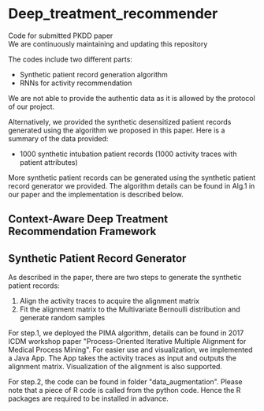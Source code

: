 # Deep_treatment_recommender
Code for submitted PKDD paper  
We are continuously maintaining and updating this repository  

The codes include two different parts:
+ Synthetic patient record generation algorithm
+ RNNs for activity recommendation

We are not able to provide the authentic data as it is allowed by the protocol of our project.

Alternatively, we provided the synthetic desensitized patient records generated using the algorithm we proposed in this paper. Here is a summary of the data provided:
+ 1000 synthetic intubation patient records (1000 activity traces with patient attributes)


More synthetic patient records can be generated using the synthetic patient record generator we provided. The algorithm details can be found in Alg.1 in our paper and the implementation is described below. 


## Context-Aware Deep Treatment Recommendation Framework



## Synthetic Patient Record Generator
As described in the paper, there are two steps to generate the synthetic patient records:
1. Align the activity traces to acquire the alignment matrix
2. Fit the alignment matrix to the Multivariate Bernoulli distribution and generate random samples

For step.1, we deployed the PIMA algorithm, details can be found in 2017 ICDM workshop paper "Process-Oriented Iterative Multiple Alignment for Medical Process Mining". For easier use and visualization, we implemented a Java App. The App takes the activity traces as input and outputs the alignment matrix. Visualization of the alignment is also supported. 

For step.2, the code can be found in folder "data_augmentation". Please note that a piece of R code is called from the python code. Hence the R packages are required to be installed in advance. 
